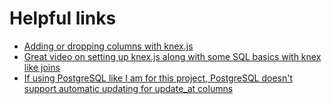# Helpful links 
* [Adding or dropping columns with knex.js](https://stackoverflow.com/questions/56141478/i-want-to-know-how-to-add-drop-default-to-colmun-later)
* [Great video on setting up knex.js along with some SQL basics with knex like joins](https://www.youtube.com/watch?v=4nP6zFEvF_c&list=PL7sCSgsRZ-smPRSrim4bX5TQfRue1jKfw&index=1)
* [If using PostgreSQL like I am for this project, PostgreSQL doesn't support automatic updating for update_at columns](https://dev.to/morz/knex-psql-updating-timestamps-like-a-pro-2fg6)
